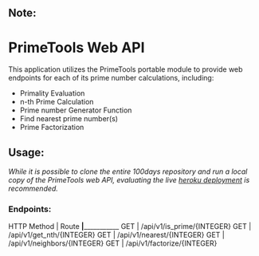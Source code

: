 ## Note:
# PrimeTools Web API
This application utilizes the PrimeTools portable module to provide web endpoints for each of its prime number calculations, including:
- Primality Evaluation
- n-th Prime Calculation
- Prime number Generator Function
- Find nearest prime number(s)
- Prime Factorization

## Usage:
_While it is possible to clone the entire 100days repository and run a local copy of the PrimeTools web API, evaluating the live [heroku deployment](https://prime-tools.herokuapp.com/api/v1) is recommended._

### Endpoints:
HTTP Method	| Route
________________|___________________________
GET		| /api/v1/is_prime/{INTEGER}
GET		| /api/v1/get_nth/{INTEGER}
GET		| /api/v1/nearest/{INTEGER}
GET		| /api/v1/neighbors/{INTEGER}
GET		| /api/v1/factorize/{INTEGER}


